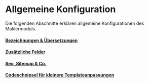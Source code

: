 # Allgemeine Konfiguration

Die folgenden Abschnitte erklären allgemeine Konfigurationen des Maklermoduls.

#### [Bezeichnungen & Übersetzungen](bezeichnungen_&_ubersetzungen.md)

#### [Zusätzliche Felder](zusatzliche_felder.md)

#### [Seo, Sitemap & Co.](seo,_sitemap_&_co.md)

#### [Codeschnipsel für kleinere Templateanpassungen](codeschnipsel_fur_kleinere_templateanpassungen.md)



